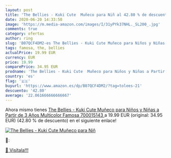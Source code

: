 ```yaml
---
layout: post
title: 'The Bellies - Kuki Cute  Muñeco para Niñ al 42.80 % de descuento'
date: 2020-06-20 14:33:50
image: 'https://m.media-amazon.com/images/I/31yPYk37NHL._SL200_.jpg'
comments: true
category: ofertas
author: ring
slug: 'B07QCF4DM2-es The Bellies - Kuki Cute Muñeco para Niños y Niñas a Partir...'
tags: famosa, the, bellies
actualPrice: 19.99 EUR
currency: EUR
price: 19.99
comparePrice: 34.95 EUR
prodname: 'The Bellies - Kuki Cute  Muñeco para Niños y Niñas a Partir de 3 Años  Multicolor   Famosa 700015143 '
country: 'es'
flag: '🇪🇸'
buyurl: 'https://www.amazon.es/dp/B07QCF4DM2/?tag=tolees-21'
descuento: '42.80'
average: '22.061666666666667'
---
```


Ahora mismo tienes [The Bellies - Kuki Cute  Muñeco para Niños y Niñas a Partir de 3 Años  Multicolor   Famosa 700015143 ](https://www.amazon.es/dp/B07QCF4DM2/?tag=tolees-21) a 19.99 EUR (original: 34.95 EUR) (42.80 %  de descuento) en el siguiente enlace!

[![The Bellies - Kuki Cute  Muñeco para Niñ](https://m.media-amazon.com/images/I/31yPYk37NHL._SL200_.jpg)](https://www.amazon.es/dp/B07QCF4DM2/?tag=tolees-21)

🔎:


[🛒 Visítala!!!](https://www.amazon.es/dp/B07QCF4DM2/?tag=tolees-21)
